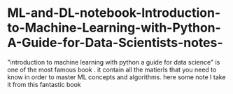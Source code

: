 # ML-and-DL-notebook-Introduction-to-Machine-Learning-with-Python-A-Guide-for-Data-Scientists-notes-
"introduction to machine learning with python a guide for data science" is one of the most famous book . it contain all the matierls that you need
to know in order to master ML concepts and algorithms.
here some note I take it from this fantastic book

